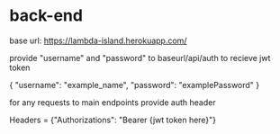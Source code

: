 # back-end

base url: https://lambda-island.herokuapp.com/

provide "username" and "password" to baseurl/api/auth to recieve jwt token

{
  "username": "example_name",
  "password": "examplePassword"
}

for any requests to main endpoints provide auth header

Headers = {"Authorizations": "Bearer {jwt token here}"}
